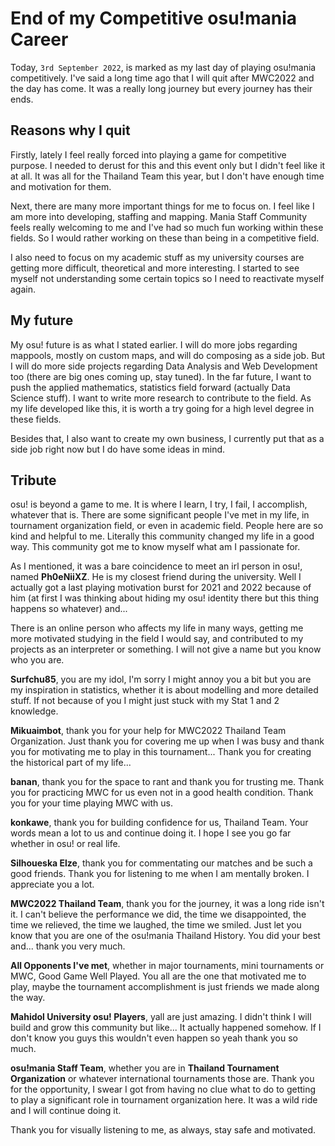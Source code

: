 # End of my Competitive osu!mania Career

Today, `3rd September 2022`, is marked as my last day of playing osu!mania competitively. I've said a long time ago that I will quit after MWC2022 and the day has come. It was a really long journey but every journey has their ends. 

## Reasons why I quit

Firstly, lately I feel really forced into playing a game for competitive purpose. I needed to derust for this and this event only but I didn't feel like it at all. It was all for the Thailand Team this year, but I don't have enough time and motivation for them.

Next, there are many more important things for me to focus on. I feel like I am more into developing, staffing and mapping. Mania Staff Community feels really welcoming to me and I've had so much fun working within these fields. So I would rather working on these than being in a competitive field.

I also need to focus on my academic stuff as my university courses are getting more difficult, theoretical and more interesting. I started to see myself not understanding some certain topics so I need to reactivate myself again.

## My future

My osu! future is as what I stated earlier. I will do more jobs regarding mappools, mostly on custom maps, and will do composing as a side job. But I will do more side projects regarding Data Analysis and Web Development too (there are big ones coming up, stay tuned). In the far future, I want to push the applied mathematics, statistics field forward (actually Data Science stuff). I want to write more research to contribute to the field. As my life developed like this, it is worth a try going for a high level degree in these fields.

Besides that, I also want to create my own business, I currently put that as a side job right now but I do have some ideas in mind.

## Tribute

osu! is beyond a game to me. It is where I learn, I try, I fail, I accomplish, whatever that is. There are some significant people I've met in my life, in tournament organization field, or even in academic field. People here are so kind and helpful to me. Literally this community changed my life in a good way. This community got me to know myself what am I passionate for.

As I mentioned, it was a bare coincidence to meet an irl person in osu!, named **Ph0eNiiXZ**. He is my closest friend during the university. Well I actually got a last playing motivation burst for 2021 and 2022 because of him (at first I was thinking about hiding my osu! identity there but this thing happens so whatever) and... 

There is an online person who affects my life in many ways, getting me more motivated studying in the field I would say, and contributed to my projects as an interpreter or something. I will not give a name but you know who you are.

**Surfchu85**, you are my idol, I'm sorry I might annoy you a bit but you are my inspiration in statistics, whether it is about modelling and more detailed stuff. If not because of you I might just stuck with my Stat 1 and 2 knowledge.

**Mikuaimbot**, thank you for your help for MWC2022 Thailand Team Organization. Just thank you for covering me up when I was busy and thank you for motivating me to play in this tournament... Thank you for creating the historical part of my life...

**banan**, thank you for the space to rant and thank you for trusting me. Thank you for practicing MWC for us even not in a good health condition. Thank you for your time playing MWC with us.

**konkawe**, thank you for building confidence for us, Thailand Team. Your words mean a lot to us and continue doing it. I hope I see you go far whether in osu! or real life.

**Silhoueska Elze**, thank you for commentating our matches and be such a good friends. Thank you for listening to me when I am mentally broken. I appreciate you a lot.

**MWC2022 Thailand Team**, thank you for the journey, it was a long ride isn't it. I can't believe the performance we did, the time we disappointed, the time we relieved, the time we laughed, the time we smiled. Just let you know that you are one of the osu!mania Thailand History. You did your best and... thank you very much.

**All Opponents I've met**, whether in major tournaments, mini tournaments or MWC, Good Game Well Played. You all are the one that motivated me to play, maybe the tournament accomplishment is just friends we made along the way.

**Mahidol University osu! Players**, yall are just amazing. I didn't think I will build and grow this community but like... It actually happened somehow. If I don't know you guys this wouldn't even happen so yeah thank you so much.

**osu!mania Staff Team**, whether you are in **Thailand Tournament Organization** or whatever international tournaments those are. Thank you for the opportunity, I swear I got from having no clue what to do to getting to play a significant role in tournament organization here. It was a wild ride and I will continue doing it.

<!--
## Congratulations, you found my secret message.

*"HowToPlayLN is my idol now"*, this phrase was said by someone after I was eliminated from SOFT5. It is still stick in my head til these days. I can't believe I was an inspiration for someone in game and in real life. I will try my best to be an inspiration for newer osu! people. 
-->


Thank you for visually listening to me, as always, stay safe and motivated.
